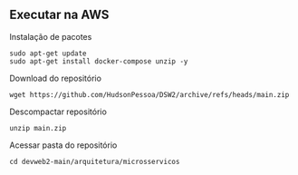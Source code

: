 ## Executar na AWS

Instalação de pacotes
```
sudo apt-get update
sudo apt-get install docker-compose unzip -y
```

Download do repositório
```
wget https://github.com/HudsonPessoa/DSW2/archive/refs/heads/main.zip
```

Descompactar repositório
```
unzip main.zip
```
Acessar pasta do repositório

```
cd devweb2-main/arquitetura/microsservicos
```

